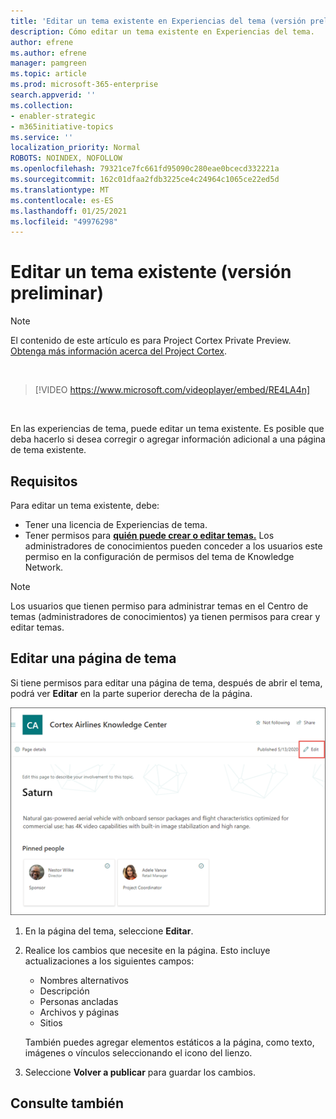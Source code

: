 ```yaml
---
title: 'Editar un tema existente en Experiencias del tema (versión preliminar) '
description: Cómo editar un tema existente en Experiencias del tema.
author: efrene
ms.author: efrene
manager: pamgreen
ms.topic: article
ms.prod: microsoft-365-enterprise
search.appverid: ''
ms.collection:
- enabler-strategic
- m365initiative-topics
ms.service: ''
localization_priority: Normal
ROBOTS: NOINDEX, NOFOLLOW
ms.openlocfilehash: 79321ce7fc661fd95090c280eae0bcecd332221a
ms.sourcegitcommit: 162c01dfaa2fdb3225ce4c24964c1065ce22ed5d
ms.translationtype: MT
ms.contentlocale: es-ES
ms.lasthandoff: 01/25/2021
ms.locfileid: "49976298"
---
```

# <a name="edit-an-existing-topic-preview"></a>Editar un tema existente (versión preliminar)

> [!Note] 
> El contenido de este artículo es para Project Cortex Private Preview. [Obtenga más información acerca del Project Cortex](https://aka.ms/projectcortex).

</br>

> [!VIDEO https://www.microsoft.com/videoplayer/embed/RE4LA4n]  

</br>

En las experiencias de tema, puede editar un tema existente. Es posible que deba hacerlo si desea corregir o agregar información adicional a una página de tema existente. 

## <a name="requirements"></a>Requisitos

Para editar un tema existente, debe:
- Tener una licencia de Experiencias de tema.
- Tener permisos para [**quién puede crear o editar temas.**](https://docs.microsoft.com/microsoft-365/knowledge/topic-experiences-user-permissions) Los administradores de conocimientos pueden conceder a los usuarios este permiso en la configuración de permisos del tema de Knowledge Network. 

> [!Note] 
> Los usuarios que tienen permiso para administrar temas en el Centro de temas (administradores de conocimientos) ya tienen permisos para crear y editar temas.

## <a name="edit-a-topic-page"></a>Editar una página de tema

Si tiene permisos para editar una página de tema, después de abrir el tema, podrá ver **Editar** en la parte superior derecha de la página.

   ![Control De edición](../media/knowledge-management/topic-page-edit.png) </br> 

1. En la página del tema, seleccione **Editar**.

2. Realice los cambios que necesite en la página. Esto incluye actualizaciones a los siguientes campos:

    -  Nombres alternativos
    -  Descripción
    -  Personas ancladas
    -  Archivos y páginas
    -  Sitios

    También puedes agregar elementos estáticos a la página, como texto, imágenes o vínculos seleccionando el icono del lienzo.

3. Seleccione **Volver a publicar** para guardar los cambios.


## <a name="see-also"></a>Consulte también



  






